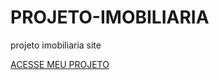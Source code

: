 # PROJETO-IMOBILIARIA
 projeto imobiliaria site

 <a href="https://geovanequerino.github.io/PROJETO-IMOBILIARIA/">ACESSE MEU PROJETO</a>
